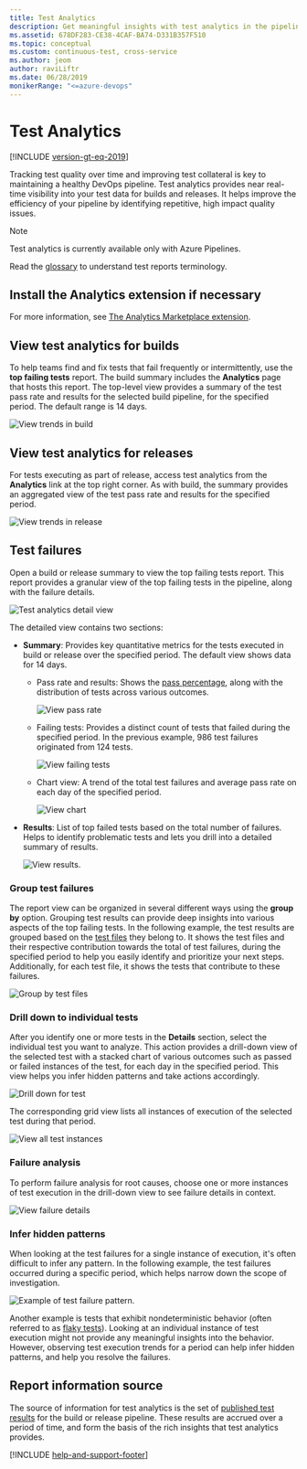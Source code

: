 ```yaml
---
title: Test Analytics
description: Get meaningful insights with test analytics in the pipeline
ms.assetid: 678DF283-CE38-4CAF-BA74-D331B357F510
ms.topic: conceptual
ms.custom: continuous-test, cross-service
ms.author: jeom
author: raviLiftr
ms.date: 06/28/2019
monikerRange: "<=azure-devops"
---
```


# Test Analytics

[!INCLUDE [version-gt-eq-2019](../../includes/version-gt-eq-2019.md)]

Tracking test quality over time and improving test collateral is key to maintaining a healthy DevOps pipeline.
Test analytics provides near real-time visibility into your test data for builds and releases.
It helps improve the efficiency of your pipeline by identifying repetitive, high impact quality issues.

> [!NOTE]
> Test analytics is currently available only with Azure Pipelines.

Read the [glossary](./test-glossary.md) to understand test reports terminology.

## Install the Analytics extension if necessary

For more information, see [The Analytics Marketplace extension](../../report/dashboards/analytics-extension.md).

<a name="viewinbuild"></a>

## View test analytics for builds

To help teams find and fix tests that fail frequently or intermittently, use the **top failing tests** report.
The build summary includes the **Analytics** page that hosts this report.
The top-level view provides a summary of the test pass rate and results for the selected build pipeline, for the specified period.
The default range is 14 days. 

![View trends in build](media/test-analytics/view-in-build.png)

<a name="viewinrelease"></a>

## View test analytics for releases

For tests executing as part of release, access test analytics from the **Analytics** link at the top right corner.
As with build, the summary provides an aggregated view of the test pass rate and results for the specified period.

![View trends in release](media/test-analytics/view-in-release.png)

## Test failures

Open a build or release summary to view the top failing tests report.
This report provides a granular view of the top failing tests in the pipeline, along with the failure details. 

![Test analytics detail view](media/test-analytics/test-failures.png)

The detailed view contains two sections:

* **Summary**: Provides key quantitative metrics for the tests executed in build or release over the specified period. The default view shows data for 14 days.  

  - Pass rate and results: Shows the [pass percentage](test-glossary.md), along with the distribution of tests across various outcomes. 

    ![View pass rate](media/test-analytics/pass-rate.png)

  - Failing tests: Provides a distinct count of tests that failed during the specified period. In the previous example, 986 test failures originated from 124 tests. 

    ![View failing tests](media/test-analytics/failing-tests.png)

  - Chart view: A trend of the total test failures and average pass rate on each day of the specified period. 

    ![View chart](media/test-analytics/chart-view.png)

* **Results**: List of top failed tests based on the total number of failures. Helps to identify problematic tests and lets you drill into a detailed summary of results.

  ![View results.](media/test-analytics/results-view.png)

### Group test failures

The report view can be organized in several different ways using the **group by** option.
Grouping test results can provide deep insights into various aspects of the top failing tests.
In the following example, the test results are grouped based on the [test files](test-glossary.md) they belong to.
It shows the test files and their respective contribution towards the total of test failures, during the
specified period to help you easily identify and prioritize your next steps. 
Additionally, for each test file, it shows the tests that contribute to these failures.

![Group by test files](media/test-analytics/group-test-failure.png)

### Drill down to individual tests

After you identify one or more tests in the **Details** section, select the individual test you want to analyze. This action provides a drill-down view of the selected test with a stacked chart of various outcomes such as passed or failed instances of the test, for each day in the specified period. 
This view helps you infer hidden patterns and take actions accordingly. 

![Drill down for test](media/test-analytics/drill-down-test.png)

The corresponding grid view lists all instances of execution of the selected test during that period. 

![View all test instances](media/test-analytics/test-instances.png)

### Failure analysis

To perform failure analysis for root causes, choose one or more instances of test execution in the drill-down view
to see failure details in context.

![View failure details](media/test-analytics/view-failure-details.png)

### Infer hidden patterns

When looking at the test failures for a single instance of execution, it's often difficult to infer any pattern.
In the following example, the test failures occurred during a specific period, which helps narrow down the scope of investigation. 

![Example of test failure pattern.](media/test-analytics/infer-pattern.png)

Another example is tests that exhibit nondeterministic behavior (often referred to as [flaky tests](test-glossary.md)).
Looking at an individual instance of test execution might not provide any meaningful insights into the behavior.
However, observing test execution trends for a period can help infer hidden patterns, and help you resolve the failures.

## Report information source

The source of information for test analytics is the set of [published test results](/azure/devops/pipelines/tasks/reference/publish-test-results-v2) for
the build or release pipeline.
These results are accrued over a period of time, and form the basis of the rich insights that test analytics provides. 

[!INCLUDE [help-and-support-footer](includes/help-and-support-footer.md)] 
